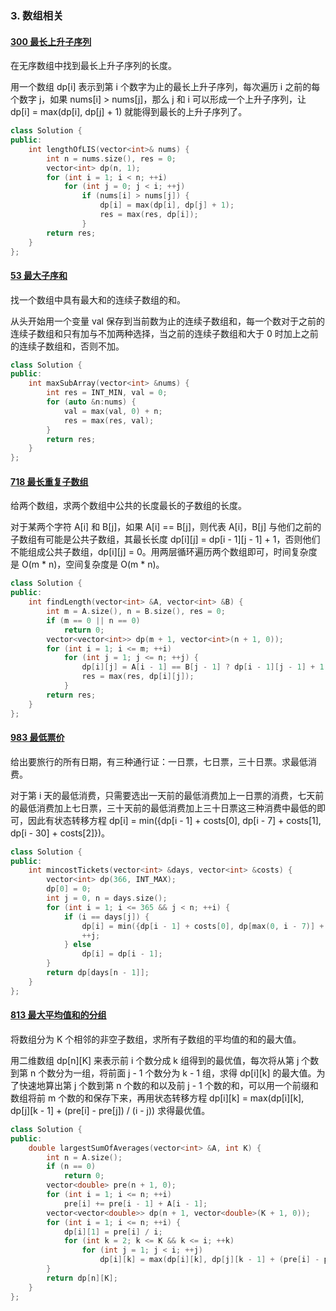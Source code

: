 
### 3. 数组相关

#### [300 最长上升子序列](https://leetcode-cn.com/problems/longest-increasing-subsequence/submissions/)

在无序数组中找到最长上升子序列的长度。

用一个数组 dp[i] 表示到第 i 个数字为止的最长上升子序列，每次遍历 i 之前的每个数字 j，如果 nums[i] > nums[j]，那么 j 和 i 可以形成一个上升子序列，让 dp[i] = max(dp[i], dp[j] + 1) 就能得到最长的上升子序列了。

```c++
class Solution {
public:
    int lengthOfLIS(vector<int>& nums) {
        int n = nums.size(), res = 0;
        vector<int> dp(n, 1);
        for (int i = 1; i < n; ++i)
            for (int j = 0; j < i; ++j)
                if (nums[i] > nums[j]) {
                    dp[i] = max(dp[i], dp[j] + 1);
                    res = max(res, dp[i]);
                }
        return res;
    }
};
```

#### [53 最大子序和](https://leetcode-cn.com/problems/maximum-subarray/)

找一个数组中具有最大和的连续子数组的和。

从头开始用一个变量 val 保存到当前数为止的连续子数组和，每一个数对于之前的连续子数组和只有加与不加两种选择，当之前的连续子数组和大于 0 时加上之前的连续子数组和，否则不加。

```c++
class Solution {
public:
    int maxSubArray(vector<int> &nums) {
        int res = INT_MIN, val = 0;
        for (auto &n:nums) {
            val = max(val, 0) + n;
            res = max(res, val);
        }
        return res;
    }
};
```

#### [718 最长重复子数组](https://leetcode-cn.com/problems/maximum-length-of-repeated-subarray/)

给两个数组，求两个数组中公共的长度最长的子数组的长度。

对于某两个字符 A[i] 和 B[j]，如果 A[i] == B[j]，则代表 A[i]，B[j] 与他们之前的子数组有可能是公共子数组，其最长长度 dp[i][j] = dp[i - 1][j - 1] + 1，否则他们不能组成公共子数组，dp[i][j] = 0。用两层循环遍历两个数组即可，时间复杂度是 O(m * n)，空间复杂度是 O(m * n)。

```c++
class Solution {
public:
    int findLength(vector<int> &A, vector<int> &B) {
        int m = A.size(), n = B.size(), res = 0;
        if (m == 0 || n == 0)
            return 0;
        vector<vector<int>> dp(m + 1, vector<int>(n + 1, 0));
        for (int i = 1; i <= m; ++i)
            for (int j = 1; j <= n; ++j) {
                dp[i][j] = A[i - 1] == B[j - 1] ? dp[i - 1][j - 1] + 1 : 0;
                res = max(res, dp[i][j]);
            }
        return res;
    }
};
```

#### [983 最低票价](https://leetcode-cn.com/problems/minimum-cost-for-tickets/)

给出要旅行的所有日期，有三种通行证：一日票，七日票，三十日票。求最低消费。

对于第 i 天的最低消费，只需要选出一天前的最低消费加上一日票的消费，七天前的最低消费加上七日票，三十天前的最低消费加上三十日票这三种消费中最低的即可，因此有状态转移方程 dp[i] = min({dp[i - 1] + costs[0], dp[i - 7] + costs[1], dp[i - 30] + costs[2]})。

```c++
class Solution {
public:
    int mincostTickets(vector<int> &days, vector<int> &costs) {
        vector<int> dp(366, INT_MAX);
        dp[0] = 0;
        int j = 0, n = days.size();
        for (int i = 1; i <= 365 && j < n; ++i) {
            if (i == days[j]) {
                dp[i] = min({dp[i - 1] + costs[0], dp[max(0, i - 7)] + costs[1], dp[max(0, i - 30)] + costs[2]});
                ++j;
            } else
                dp[i] = dp[i - 1];
        }
        return dp[days[n - 1]];
    }
};
```

#### [813 最大平均值和的分组](https://leetcode-cn.com/problems/largest-sum-of-averages/)

将数组分为 K 个相邻的非空子数组，求所有子数组的平均值的和的最大值。

用二维数组 dp[n][K] 来表示前 i 个数分成 k 组得到的最优值，每次将从第 j 个数到第 n 个数分为一组，将前面 j - 1 个数分为 k - 1 组，求得 dp[i][k] 的最大值。为了快速地算出第 j 个数到第 n 个数的和以及前 j - 1 个数的和，可以用一个前缀和数组将前 m 个数的和保存下来，再用状态转移方程 dp[i][k] = max(dp[i][k], dp[j][k - 1] + (pre[i] - pre[j]) / (i - j)) 求得最优值。

```c++
class Solution {
public:
    double largestSumOfAverages(vector<int> &A, int K) {
        int n = A.size();
        if (n == 0)
            return 0;
        vector<double> pre(n + 1, 0);
        for (int i = 1; i <= n; ++i)
            pre[i] += pre[i - 1] + A[i - 1];
        vector<vector<double>> dp(n + 1, vector<double>(K + 1, 0));
        for (int i = 1; i <= n; ++i) {
            dp[i][1] = pre[i] / i;
            for (int k = 2; k <= K && k <= i; ++k)
                for (int j = 1; j < i; ++j)
                    dp[i][k] = max(dp[i][k], dp[j][k - 1] + (pre[i] - pre[j]) / (i - j));
        }
        return dp[n][K];
    }
};
```
